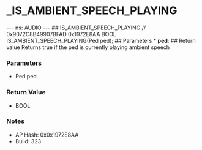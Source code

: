 # _IS_AMBIENT_SPEECH_PLAYING

--- ns: AUDIO --- ## IS_AMBIENT_SPEECH_PLAYING  // 0x9072C8B49907BFAD 0x1972E8AA BOOL IS_AMBIENT_SPEECH_PLAYING(Ped ped);   ## Parameters * **ped**:  ## Return value Returns true if the ped is currently playing ambient speech

### Parameters
* Ped ped

### Return Value
* BOOL

### Notes
* AP Hash: 0x0x1972E8AA
* Build: 323


